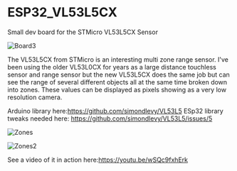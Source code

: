 # ESP32_VL53L5CX
Small dev board for the STMicro VL53L5CX Sensor

![Board3](https://user-images.githubusercontent.com/4991664/136550381-2e4c7a43-49b9-458e-9bbd-1cde43916090.jpg)

The VL53L5CX from STMicro is an interesting multi zone range sensor. I've been using the older VL53L0CX for years as a large distance touchless sensor and range sensor but the new VL53L5CX does the same job but can see the range of several different objects all at the same time broken down into zones. These values can be displayed as pixels showing as a very low resolution camera.

Arduino library here:https://github.com/simondlevy/VL53L5
ESp32 library tweaks needed here: https://github.com/simondlevy/VL53L5/issues/5

![Zones](https://user-images.githubusercontent.com/4991664/136551218-c6a29c36-0e95-46f7-8a97-a05c2bdbb1bd.jpg)

![Zones2](https://user-images.githubusercontent.com/4991664/136551231-d2a27d3e-3f0e-41bb-a2ee-2aae4eb18679.jpg)

See a video of it in action here:https://youtu.be/wSQc9fxhErk
